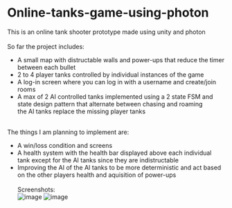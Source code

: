 # Online-tanks-game-using-photon
This is an online tank shooter prototype made using unity and photon<br/><br/>
So far the project includes:<br/>
- A small map with distructable walls and power-ups that reduce the timer between each bullet<br/>
- 2 to 4 player tanks controlled by individual instances of the game<br/>
- A log-in screen where you can log in with a username and create/join rooms<br/>
- A max of 2 AI controlled tanks implemented using a 2 state FSM and state design pattern that alternate between chasing and roaming<br/>
the AI tanks replace the missing player tanks<br/><br/>

The things I am planning to implement are:<br/>
- A win/loss condition and screens
- A health system with the health bar displayed above each individual tank except for the AI tanks since they are indistructable
- Improving the AI of the AI tanks to be more deterministic and act based on the other players health and aquisition of power-ups<br/><br/>
Screenshots:<br/>
![image](https://user-images.githubusercontent.com/59895483/189510731-bf89b0e1-a52b-427c-82fd-4e348af8a80f.png)
![image](https://user-images.githubusercontent.com/59895483/189510740-43c3df81-4459-4556-b1a5-f55dc1d66c8e.png)
